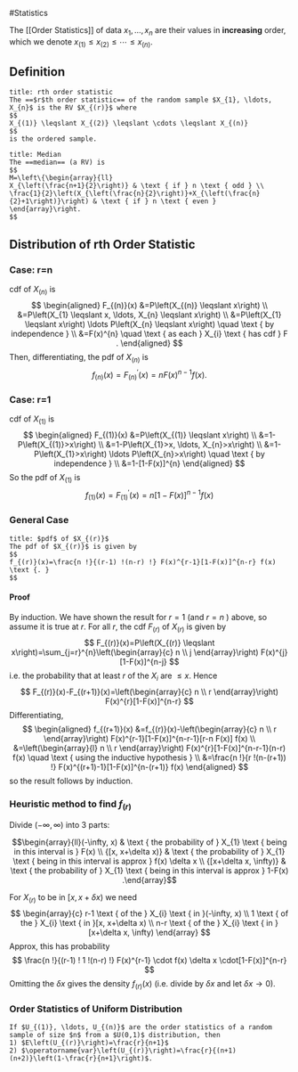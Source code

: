 #Statistics 

The [[Order Statistics]] of data $x_{1}, \ldots, x_{n}$ are their values in **increasing** order, which we denote $x_{(1)} \leqslant x_{(2)} \leqslant \cdots \leqslant x_{(n)}$.
## Definition
```ad-definition
title: rth order statistic
The ==$r$th order statistic== of the random sample $X_{1}, \ldots, X_{n}$ is the RV $X_{(r)}$ where
$$
X_{(1)} \leqslant X_{(2)} \leqslant \cdots \leqslant X_{(n)}
$$
is the ordered sample.
```
```ad-definition
title: Median
The ==median== (a RV) is
$$
M=\left\{\begin{array}{ll}
X_{\left(\frac{n+1}{2}\right)} & \text { if } n \text { odd } \\
\frac{1}{2}\left(X_{\left(\frac{n}{2}\right)}+X_{\left(\frac{n}{2}+1\right)}\right) & \text { if } n \text { even }
\end{array}\right.
$$
```

## Distribution of rth Order Statistic
### Case: r=n
cdf of $X_{(n)}$ is
$$
\begin{aligned}
F_{(n)}(x) &=P\left(X_{(n)} \leqslant x\right) \\
&=P\left(X_{1} \leqslant x, \ldots, X_{n} \leqslant x\right) \\
&=P\left(X_{1} \leqslant x\right) \ldots P\left(X_{n} \leqslant x\right) \quad \text { by independence } \\
&=F(x)^{n} \quad \text { as each } X_{i} \text { has cdf } F .
\end{aligned}
$$
Then, differentiating, the pdf of $X_{(n)}$ is
$$
f_{(n)}(x)=F_{(n)}^{\prime}(x)=n F(x)^{n-1} f(x) .
$$

### Case: r=1
cdf of $X_{(1)}$ is
$$
\begin{aligned}
F_{(1)}(x) &=P\left(X_{(1)} \leqslant x\right) \\
&=1-P\left(X_{(1)}>x\right) \\
&=1-P\left(X_{1}>x, \ldots, X_{n}>x\right) \\
&=1-P\left(X_{1}>x\right) \ldots P\left(X_{n}>x\right) \quad \text { by independence } \\
&=1-[1-F(x)]^{n}
\end{aligned}
$$
So the pdf of $X_{(1)}$ is
$$
f_{(1)}(x)=F_{(1)}^{\prime}(x)=n[1-F(x)]^{n-1} f(x)
$$
### General Case
```ad-theorem
title: $pdf$ of $X_{(r)}$
The pdf of $X_{(r)}$ is given by
$$
f_{(r)}(x)=\frac{n !}{(r-1) !(n-r) !} F(x)^{r-1}[1-F(x)]^{n-r} f(x) \text {. }
$$
```
#### Proof
By induction. We have shown the result for $r=1$ (and $r=n$ ) above, so assume it is true at $r$.
For all $r$, the cdf $F_{(r)}$ of $X_{(r)}$ is given by
$$
F_{(r)}(x)=P\left(X_{(r)} \leqslant x\right)=\sum_{j=r}^{n}\left(\begin{array}{c}
n \\
j
\end{array}\right) F(x)^{j}[1-F(x)]^{n-j}
$$
i.e. the probability that at least $r$ of the $X_{i}$ are $\leqslant x$.
Hence
$$
F_{(r)}(x)-F_{(r+1)}(x)=\left(\begin{array}{c}
n \\
r
\end{array}\right) F(x)^{r}[1-F(x)]^{n-r}
$$
Differentiating,
$$
\begin{aligned}
f_{(r+1)}(x) &=f_{(r)}(x)-\left(\begin{array}{c}
n \\
r
\end{array}\right) F(x)^{r-1}[1-F(x)]^{n-r-1}[r-n F(x)] f(x) \\
&=\left(\begin{array}{l}
n \\
r
\end{array}\right) F(x)^{r}[1-F(x)]^{n-r-1}(n-r) f(x) \quad \text { using the inductive hypothesis } \\
&=\frac{n !}{r !(n-(r+1)) !} F(x)^{(r+1)-1}[1-F(x)]^{n-(r+1)} f(x)
\end{aligned}
$$
so the result follows by induction.

### Heuristic method to find $f_{(r)}$
Divide $(-\infty, \infty)$ into 3 parts:

$$\begin{array}{ll}(-\infty, x) & \text { the probability of } X_{1} \text { being in this interval is } F(x) \\ {[x, x+\delta x)} & \text { the probability of } X_{1} \text { being in this interval is approx } f(x) \delta x \\ {[x+\delta x, \infty)} & \text { the probability of } X_{1} \text { being in this interval is approx } 1-F(x) .\end{array}$$

For $X_{(r)}$ to be in $[x, x+\delta x)$ we need
$$
\begin{array}{c}
r-1 \text { of the } X_{i} \text { in }(-\infty, x) \\
1 \text { of the } X_{i} \text { in }[x, x+\delta x) \\
n-r \text { of the } X_{i} \text { in }[x+\delta x, \infty)
\end{array}
$$
Approx, this has probability
$$
\frac{n !}{(r-1) ! 1 !(n-r) !} F(x)^{r-1} \cdot f(x) \delta x \cdot[1-F(x)]^{n-r}
$$
Omitting the $\delta x$ gives the density $f_{(r)}(x)$ (i.e. divide by $\delta x$ and let $\left.\delta x \rightarrow 0\right)$.

### Order Statistics of Uniform Distribution
```ad-example
If $U_{(1)}, \ldots, U_{(n)}$ are the order statistics of a random sample of size $n$ from a $U(0,1)$ distribution, then
1) $E\left(U_{(r)}\right)=\frac{r}{n+1}$
2) $\operatorname{var}\left(U_{(r)}\right)=\frac{r}{(n+1)(n+2)}\left(1-\frac{r}{n+1}\right)$.
```